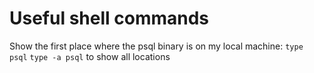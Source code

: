 # Useful shell commands


Show the first place where the psql binary is on my local machine: `type psql`
`type -a psql` to show all locations

